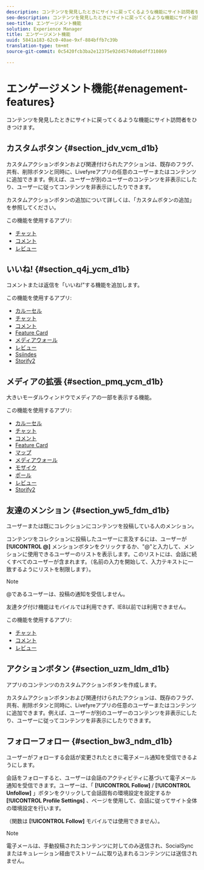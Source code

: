 ```yaml
---
description: コンテンツを発見したときにサイトに戻ってくるような機能にサイト訪問者をひきつけます。
seo-description: コンテンツを発見したときにサイトに戻ってくるような機能にサイト訪問者をひきつけます。
seo-title: エンゲージメント機能
solution: Experience Manager
title: エンゲージメント機能
uuid: 5841a183-62c0-40ae-9xf-884bffb7c39b
translation-type: tm+mt
source-git-commit: 0c5420fcb3ba2e12375e92d4574d0a6dff310869

---
```



# エンゲージメント機能{#enagement-features}

コンテンツを発見したときにサイトに戻ってくるような機能にサイト訪問者をひきつけます。

## カスタムボタン {#section_jdv_vcm_d1b}

カスタムアクションボタンおよび関連付けられたアクションは、既存のフラグ、共有、削除ボタンと同時に、Livefyreアプリの任意のユーザーまたはコンテンツに追加できます。例えば、ユーザーが別のユーザーのコンテンツを非表示にしたり、ユーザーに従ってコンテンツを非表示にしたりできます。

カスタムアクションボタンの追加について詳しくは、「カスタムボタンの追加」を参照してください。

この機能を使用するアプリ:

* [チャット](../c-about-apps/c-chat-app/c-chat-app.md#c_chat_app)
* [コメント](/help/using/c-about-apps/c-comments/c-comments.md)
* [レビュー](../c-about-apps/c-reviews-app/c-reviews-app.md#c_reviews_app)

## いいね! {#section_q4j_ycm_d1b}

コメントまたは返信を「いいね!"する機能を追加します。

この機能を使用するアプリ:

* [カルーセル](../c-about-apps/c-carousel-app/c-carousel-app.md#c_carousel_app)
* [チャット](../c-about-apps/c-chat-app/c-chat-app.md#c_chat_app)
* [コメント](/help/using/c-about-apps/c-comments/c-comments.md)
* [Feature Card](../c-about-apps/c-feature-card-app/c-feature-card-app.md#c_feature_card_app)
* [メディアウォール](../c-about-apps/c-media-wall-app/c-media-wall-app.md#c_media_wall_app)
* [レビュー](../c-about-apps/c-reviews-app/c-reviews-app.md#c_reviews_app)
* [Ssiindes](../c-about-apps/c-sidenotes-app/c-sidenotes-app.md#c_sidenotes_app)
* [Storify2](../c-about-apps/c-storify2/c-storify2.md#c_storify2)

## メディアの拡張 {#section_pmq_ycm_d1b}

大きいモーダルウィンドウでメディアの一部を表示する機能。

この機能を使用するアプリ:

* [カルーセル](../c-about-apps/c-carousel-app/c-carousel-app.md#c_carousel_app)
* [チャット](../c-about-apps/c-chat-app/c-chat-app.md#c_chat_app)
* [コメント](/help/using/c-about-apps/c-comments/c-comments.md)
* [Feature Card](../c-about-apps/c-feature-card-app/c-feature-card-app.md#c_feature_card_app)
* [マップ](../c-about-apps/c-map-app/c-map-app.md#c_map_app)
* [メディアウォール](../c-about-apps/c-media-wall-app/c-media-wall-app.md#c_media_wall_app)
* [モザイク](../c-about-apps/c-mosaic-app/c-mosaic-app.md#c_mosaic_app)
* [ポール](../c-about-apps/c-polls-app/c-polls-app.md#c_polls_app)
* [レビュー](../c-about-apps/c-reviews-app/c-reviews-app.md#c_reviews_app)
* [Storify2](../c-about-apps/c-storify2/c-storify2.md#c_storify2)

## 友達のメンション {#section_yw5_fdm_d1b}

ユーザーまたは既にコレクションにコンテンツを投稿している人のメンション。

コンテンツをコレクションに投稿したユーザーに言及するには、ユーザーが **[!UICONTROL @]** メンションボタンをクリックするか、"@"と入力して、メンションに使用できるユーザーのリストを表示します。このリストには、会話に続くすべてのユーザーが含まれます。（名前の入力を開始して、入力テキストに一致するようにリストを制限します）。

>[!NOTE]
>
>@であるユーザーは、投稿の通知を受信しません。

友達タグ付け機能はモバイルでは利用できず、IE8以前では利用できません。

この機能を使用するアプリ:

* [チャット](../c-about-apps/c-chat-app/c-chat-app.md#c_chat_app)
* [コメント](/help/using/c-about-apps/c-comments/c-comments.md)
* [レビュー](../c-about-apps/c-reviews-app/c-reviews-app.md#c_reviews_app)

## アクションボタン {#section_uzm_ldm_d1b}

アプリのコンテンツのカスタムアクションボタンを作成します。

カスタムアクションボタンおよび関連付けられたアクションは、既存のフラグ、共有、削除ボタンと同時に、Livefyreアプリの任意のユーザーまたはコンテンツに追加できます。例えば、ユーザーが別のユーザーのコンテンツを非表示にしたり、ユーザーに従ってコンテンツを非表示にしたりできます。

## フォローフォロー {#section_bw3_ndm_d1b}

ユーザーがフォローする会話が変更されたときに電子メール通知を受信できるようにします。

会話をフォローすると、ユーザーは会話のアクティビティに基づいて電子メール通知を受信できます。ユーザーは、「 **[!UICONTROL Follow]** / **[!UICONTROL Unfollow]** 」ボタンをクリックして会話固有の環境設定を設定するか **[!UICONTROL Profile Settings]** 、ページを使用して、会話に従ってサイト全体の環境設定を行います。

（関数は **[!UICONTROL Follow]** モバイルでは使用できません）。

>[!NOTE]
>
>電子メールは、手動投稿されたコンテンツに対してのみ送信され、SocialSyncまたはキュレーション経由でストリームに取り込まれるコンテンツには送信されません。

